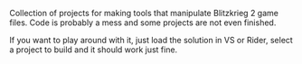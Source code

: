 Collection of projects for making tools that manipulate Blitzkrieg 2 game files. Code is probably a mess and some projects are not even finished.

If you want to play around with it, just load the solution in VS or Rider, select a project to build and it should work just fine.
